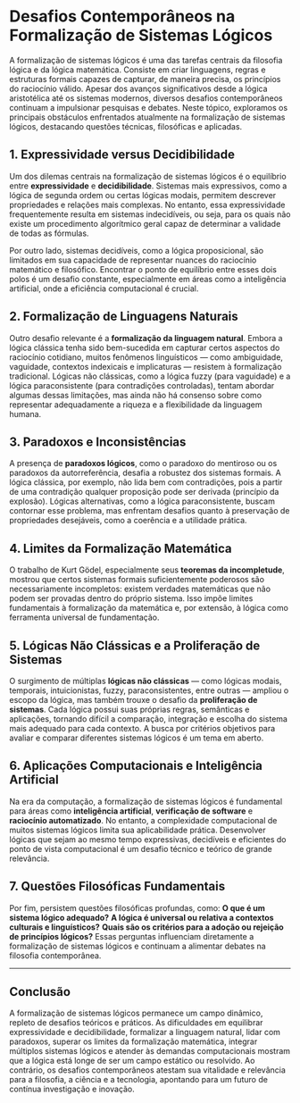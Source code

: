 # Desafios Contemporâneos na Formalização de Sistemas Lógicos

A formalização de sistemas lógicos é uma das tarefas centrais da filosofia lógica e da lógica matemática. Consiste em criar linguagens, regras e estruturas formais capazes de capturar, de maneira precisa, os princípios do raciocínio válido. Apesar dos avanços significativos desde a lógica aristotélica até os sistemas modernos, diversos desafios contemporâneos continuam a impulsionar pesquisas e debates. Neste tópico, exploramos os principais obstáculos enfrentados atualmente na formalização de sistemas lógicos, destacando questões técnicas, filosóficas e aplicadas.

## 1. Expressividade versus Decidibilidade

Um dos dilemas centrais na formalização de sistemas lógicos é o equilíbrio entre **expressividade** e **decidibilidade**. Sistemas mais expressivos, como a lógica de segunda ordem ou certas lógicas modais, permitem descrever propriedades e relações mais complexas. No entanto, essa expressividade frequentemente resulta em sistemas indecidíveis, ou seja, para os quais não existe um procedimento algorítmico geral capaz de determinar a validade de todas as fórmulas.

Por outro lado, sistemas decidíveis, como a lógica proposicional, são limitados em sua capacidade de representar nuances do raciocínio matemático e filosófico. Encontrar o ponto de equilíbrio entre esses dois polos é um desafio constante, especialmente em áreas como a inteligência artificial, onde a eficiência computacional é crucial.

## 2. Formalização de Linguagens Naturais

Outro desafio relevante é a **formalização da linguagem natural**. Embora a lógica clássica tenha sido bem-sucedida em capturar certos aspectos do raciocínio cotidiano, muitos fenômenos linguísticos — como ambiguidade, vaguidade, contextos indexicais e implicaturas — resistem à formalização tradicional. Lógicas não clássicas, como a lógica fuzzy (para vaguidade) e a lógica paraconsistente (para contradições controladas), tentam abordar algumas dessas limitações, mas ainda não há consenso sobre como representar adequadamente a riqueza e a flexibilidade da linguagem humana.

## 3. Paradoxos e Inconsistências

A presença de **paradoxos lógicos**, como o paradoxo do mentiroso ou os paradoxos da autorreferência, desafia a robustez dos sistemas formais. A lógica clássica, por exemplo, não lida bem com contradições, pois a partir de uma contradição qualquer proposição pode ser derivada (princípio da explosão). Lógicas alternativas, como a lógica paraconsistente, buscam contornar esse problema, mas enfrentam desafios quanto à preservação de propriedades desejáveis, como a coerência e a utilidade prática.

## 4. Limites da Formalização Matemática

O trabalho de Kurt Gödel, especialmente seus **teoremas da incompletude**, mostrou que certos sistemas formais suficientemente poderosos são necessariamente incompletos: existem verdades matemáticas que não podem ser provadas dentro do próprio sistema. Isso impõe limites fundamentais à formalização da matemática e, por extensão, à lógica como ferramenta universal de fundamentação.

## 5. Lógicas Não Clássicas e a Proliferação de Sistemas

O surgimento de múltiplas **lógicas não clássicas** — como lógicas modais, temporais, intuicionistas, fuzzy, paraconsistentes, entre outras — ampliou o escopo da lógica, mas também trouxe o desafio da **proliferação de sistemas**. Cada lógica possui suas próprias regras, semânticas e aplicações, tornando difícil a comparação, integração e escolha do sistema mais adequado para cada contexto. A busca por critérios objetivos para avaliar e comparar diferentes sistemas lógicos é um tema em aberto.

## 6. Aplicações Computacionais e Inteligência Artificial

Na era da computação, a formalização de sistemas lógicos é fundamental para áreas como **inteligência artificial**, **verificação de software** e **raciocínio automatizado**. No entanto, a complexidade computacional de muitos sistemas lógicos limita sua aplicabilidade prática. Desenvolver lógicas que sejam ao mesmo tempo expressivas, decidíveis e eficientes do ponto de vista computacional é um desafio técnico e teórico de grande relevância.

## 7. Questões Filosóficas Fundamentais

Por fim, persistem questões filosóficas profundas, como: **O que é um sistema lógico adequado?** **A lógica é universal ou relativa a contextos culturais e linguísticos?** **Quais são os critérios para a adoção ou rejeição de princípios lógicos?** Essas perguntas influenciam diretamente a formalização de sistemas lógicos e continuam a alimentar debates na filosofia contemporânea.

---

## Conclusão

A formalização de sistemas lógicos permanece um campo dinâmico, repleto de desafios teóricos e práticos. As dificuldades em equilibrar expressividade e decidibilidade, formalizar a linguagem natural, lidar com paradoxos, superar os limites da formalização matemática, integrar múltiplos sistemas lógicos e atender às demandas computacionais mostram que a lógica está longe de ser um campo estático ou resolvido. Ao contrário, os desafios contemporâneos atestam sua vitalidade e relevância para a filosofia, a ciência e a tecnologia, apontando para um futuro de contínua investigação e inovação.